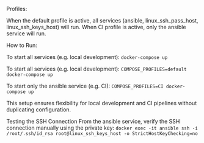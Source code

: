 Profiles:

When the default profile is active, all services (ansible, linux_ssh_pass_host, linux_ssh_keys_host) will run.
When CI profile is active, only the ansible service will run.

How to Run:

To start all services (e.g. local development):
`docker-compose up`

To start all services (e.g. local development):
`COMPOSE_PROFILES=default docker-compose up`

To start only the ansible service (e.g. CI):
`COMPOSE_PROFILES=CI docker-compose up`

This setup ensures flexibility for local development and CI pipelines without duplicating configuration.

Testing the SSH Connection
From the ansible service, verify the SSH connection manually using the private key:
`docker exec -it ansible ssh -i /root/.ssh/id_rsa root@linux_ssh_keys_host -o StrictHostKeyChecking=no`